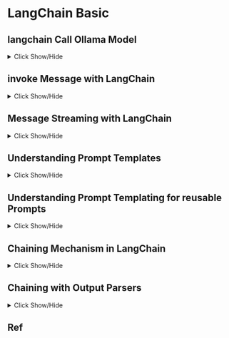 # LangChain Basic 

## langchain Call Ollama Model

<details>
  <summary> Click Show/Hide </summary>
  
    from langchain_ollama import ChatOllama  
    llm = ChatOllama(
        model="llama3:latest",
        base_url="http://localhost:11434",
        temperature=0.7,
        max_tokens=1000
    )

</details>

## invoke Message with LangChain

  <details>
     <summary> Click Show/Hide </summary>
    
      response = llm.invoke("what is capital of Bangladesh?")
      print(response.content)
  </details>

  
## Message Streaming with LangChain

<details>
   <summary> Click Show/Hide </summary>
  
    for chuck in  llm.stream("what is capital of India?"):
        print(chuck.content, end="", flush=True)

    for chuck in  llm.stream("How to write a simple python code to chat with ollama using langchain"):
        print(chuck.content, end="", flush=True)
</details>


## Understanding Prompt Templates

<details>
   <summary> Click Show/Hide </summary>
  
      from langchain.prompts import PromptTemplate
      prompt_template = PromptTemplate.from_template("What is the role of AI in software Engineering")
      prompt = prompt_template.invoke({})
      result = llm.invoke(prompt).content
      print(result)

</details>

## Understanding Prompt Templating for reusable Prompts

<details>
   <summary> Click Show/Hide </summary>
  
      from langchain.prompts import PromptTemplate
      prompt_template = PromptTemplate.from_template("What is the role of {type} in software Engineering")
      prompt = prompt_template.invoke({'type': 'Human'})
      print(prompt)

      result = llm.invoke(prompt).content
      print(result)
</details>

## Chaining Mechanism in LangChain

<details>
   <summary> Click Show/Hide </summary>
  
    from langchain.prompts import PromptTemplate
    prompt_template = PromptTemplate.from_template("What is the role of {type} in software Engineering")
    chain prompt_template | llm
    result = chain.invoke({'type': 'AI'})
    print(result)
 
    ## Correct
    from langchain.prompts import PromptTemplate
    from langchain_core.runnables import RunnableSequence
    prompt_template = PromptTemplate.from_template("What is the role of {type} in software")
    chain = RunnableSequence(prompt_template, llm)  # Pass as separate arguments
    result = chain.invoke({'type': 'AI'})
    print(result)
</details>


## Chaining with Output Parsers

<details>
  <summary> Click Show/Hide </summary>
  
    from langchain.prompts import PromptTemplate
    from langchain_core.output_parsers import JsonOutputParser
    prompt_template = PromptTemplate.from_template("What is the role of {type} in software Engineering")
    chain prompt_template | llm | JsonOutputParser()
    result = chain.invoke({'type': 'AI'})
    print(result)

</details>



## Ref


